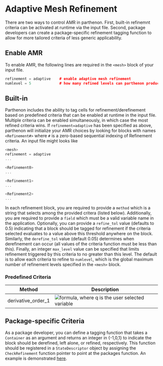 # Adaptive Mesh Refinement

There are two ways to control AMR in parthenon.  First, built-in refinemnt criteria can be activated at runtime via the input file.  Second, package developers can create a package-specific refinement tagging function to allow for more tailored criteria of less generic applicability.

## Enable AMR
To enable AMR, the following lines are required in the `<mesh>` block of your input file.
```c++
refinement = adaptive    # enable adaptive mesh refinement
numlevel = 5             # how many refined levels can parthenon produce
```

## Built-in 
Parthenon includes the ability to tag cells for refinement/derefinement based on predefined criteria that can be enabled at runtime in the input file.  Multiple criteria can be enabled simultaneously, in which case the most refined criteria wins.  If ``refinement=adaptive`` has been specified as above, parthenon will initialize your AMR choices by looking for blocks with names ``<Refinement#>`` where ``#`` is a zero-based sequential indexing of Refinement criteria.  An input file might looks like
```c++
<mesh>
refinement = adaptive
...

<Refinement0>
...

<Refinement1>
...

<Refinement2>
...
```
In each refinement block, you are required to provide a ``method`` which is a string that selects among the provided critera (listed below).  Additionally, you are required to provide a ``field`` which must be a valid variable name in the application.  Optionally, you can provide a ``refine_tol`` value (defaults to 0.5) indicating that a block should be tagged for refinement if the criteria selected evaluates to a value above this threshold anywhere on the block.  Similarly, the ``derefine_tol`` value (default 0.05) determines when derefinement can occur (all values of the criteria function must be less than this).  Finally, an integer ``max_level`` value can be specified that limits refinement triggered by this criteria to no greater than this level.  The default is to allow each criteria to refine to ``numlevel``, which is the global maximum number of refinement levels specified in the ``<mesh>`` block.

### Predefined Criteria
| Method | Description |
|--------|-------------|
| derivative_order_1 | ![formula](https://render.githubusercontent.com/render/math?math=\|dlnq\/dx\|), where q is the user selected variable |

## Package-specific Criteria
As a package developer, you can define a tagging function that takes a ``Container`` as an argument and returns an integer in {-1,0,1} to indicate the block should be derefined, left alone, or refined, respectively.  This function should be registered in a ``StateDescriptor`` object by assigning the ``CheckRefinement`` function pointer to point at the packages function.  An example is demonstrated [here](../example/calculate_pi/pi.cpp).

